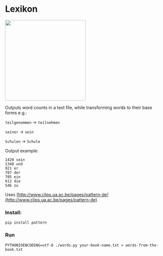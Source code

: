 # Lexikon

<img width="263" src="https://cloud.githubusercontent.com/assets/381895/20901807/8d964852-bb34-11e6-9150-245bdaadb35a.png">

Outputs word counts in a text file, while transforming words to their base forms e.g.:

`teilgenommen` -> `teilnehmen`

`seiner` -> `sein`

`Schulen` -> `Schule`

Output example:
```
1420 sein
1348 und
921 er
707 der
705 ein
612 die
546 zu
```

Uses [http://www.clips.ua.ac.be/pages/pattern-de](http://www.clips.ua.ac.be/pages/pattern-de)

### Install:
```
pip install pattern
```

### Run
```
PYTHONIOENCODING=utf-8 ./words.py your-book-name.txt > words-from-the-book.txt
```
